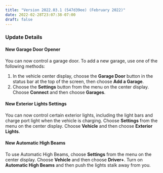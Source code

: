 ```yaml
---
title: "Version 2022.03.1 (547d39ee) (February 2022)"
date: 2022-02-28T23:07:38-07:00
draft: false
---
```


### Update Details

#### New Garage Door Opener
You can now control a garage door. To add a new garage, use one of the following methods:
1. In the vehicle center display, choose the **Garage Door** button in the status bar at the top of the screen, then
choose **Add a Garage**.
2. Choose the **Settings** button from the menu on the center display. Choose **Connect** and then choose **Garages**.

#### New Exterior Lights Settings
You can now control certain exterior lights, including the light bars and charge port light when the vehicle is charging.
Choose **Settings** from the menu on the center display. Choose **Vehicle** and then choose **Exterior Lights**.

#### New Automatic High Beams
To use Automatic High Beams, choose **Settings** from the menu on the center display. Choose **Vehicle** and then
choose **Driver+**. Turn on **Automatic High Beams** and then push the lights stalk away from you.